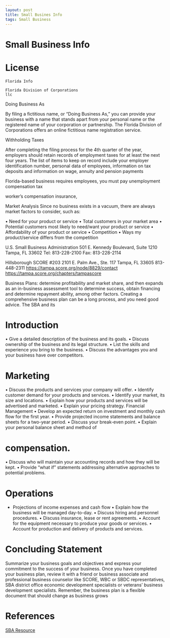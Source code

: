 ```yaml
---
layout: post
title: Small Busines Info
tags: Small Business
---
```

# Small Business Info
# License
	Florida Info
	
	Florida Division of Corporations
	llc
Doing Business As

By filing a fictitious name, or “Doing Business As,” you can provide your business with a name that stands apart from your personal name or the registered name of your corporation or partnership. The Florida Division of Corporations offers an online fictitious name registration service.

Withholding Taxes

After completing the filing process for the 4th quarter of the year, employers should retain records of employment taxes for at least the next four years.  The list of items to keep on record include your employer identification number, personal data of employees, information on tax deposits and information on wage, annuity and pension payments

Florida-based business requires employees, you must pay unemployment compensation tax

 worker’s compensation insurance,

Market Analysis 
Since no business exists in a vacuum, there are always market factors to consider, such as:

• Need for your product or service
• Total customers in your market area
• Potential customers most likely to need/want your product or service 
• Affordability of your product or service 
• Competition 
• Ways my product/service differs from the competition


U.S. Small Business Administration
501 E. Kennedy Boulevard, Suite 1210
Tampa, FL 33602
Tel: 813-228-2100 Fax: 813-228-2114

Hillsborough SCORE #203
2101 E. Palm Ave., Ste. 117
Tampa, FL 33605
813-448-2311
https://tampa.score.org/node/8829/contact
https://tampa.score.org/chapters/tampascore

Business Plans:
 determine
profitability and market share, and
then expands as an in-business
assessment tool to determine success,
obtain financing and determine
repayment ability, among other
factors.
Creating a comprehensive business
plan can be a long process, and you
need good advice. The SBA and its 

# Introduction
• Give a detailed description of the
business and its goals.
• Discuss ownership of the
business and its legal structure.
• List the skills and experience you
bring to the business.
• Discuss the advantages you
and your business have over
competitors.

# Marketing
• Discuss the products and services
your company will offer.
• Identify customer demand for your
products and services.
• Identify your market, its size and
locations.
• Explain how your products and
services will be advertised and
marketed.
• Explain your pricing strategy.
Financial Management
• Develop an expected return on
investment and monthly cash
flow for the first year.
• Provide projected income
statements and balance sheets
for a two-year period.
• Discuss your break-even point.
• Explain your personal
balance sheet and method of

# compensation.
• Discuss who will maintain your
accounting records and how they
will be kept.
• Provide “what if” statements
addressing alternative
approaches to potential
problems.

# Operations
- Projections of income expenses and cash flow
• Explain how the business will be
managed day-to-day.
• Discuss hiring and personnel
procedures.
• Discuss insurance, lease or rent
agreements.
• Account for the equipment
necessary to produce your goods
or services.
• Account for production and
delivery of products and services.

# Concluding Statement
Summarize your business goals
and objectives and express your
commitment to the success of your
business. Once you have completed
your business plan, review it with
a friend or business associate and
professional business counselor
like SCORE, WBC or SBDC
representatives, SBA district office
economic development specialists
or veterans’ business development
specialists.
Remember, the business plan is a
flexible document that should change as business grows


# References
[SBA Resource](https://www.sba.gov/sites/default/files/files/resourceguide_3109.pdf)
